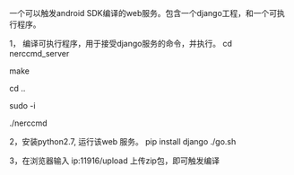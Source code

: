 一个可以触发android SDK编译的web服务。包含一个django工程，和一个可执行程序。

1， 编译可执行程序，用于接受django服务的命令，并执行。
cd nerccmd_server

make

cd ..

sudo -i

./nerccmd

2，安装python2.7, 运行该web 服务。
pip install django
./go.sh

3，在浏览器输入 ip:11916/upload 上传zip包，即可触发编译

